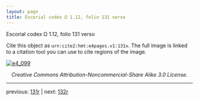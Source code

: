 ```yaml
---
layout: page
title: Escorial codex Ω 1.12, folio 131 verso
---
```


Escorial codex Ω 1.12, folio 131 verso

Cite this object as `urn:cite2:hmt:e4pages.v1:131v`.  The full image is linked to a citation tool you can use to cite regions of the image.

[![e4_099](http://www.homermultitext.org/iipsrv?IIIF=/project/homer/pyramidal/deepzoom/hmt/e4img/2017a/e4_099.tif/full/800,/0/default.jpg)](http://www.homermultitext.org/ict2/?urn=urn:cite2:hmt:e4img.2017a:e4_099) 

<p style="text-align: center; font-style: italic;">Creative Commons Attribution-Noncommercial-Share Alike 3.0 License.</p>

---

previous: [131r](../131r/) | next: [132r](../132r/)